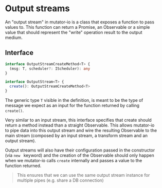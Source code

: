 # Output streams
An "output stream" in mutator-io is a class that exposes a function to pass values to. This function can return a Promise, an Observable or a simple value that should represent the "write" operation result to the output medium.

## Interface
```typescript
interface OutputStreamCreateMethod<T> {
  (msg: T, scheduler?: IScheduler): any
}

interface OutputStream<T> {
  create(): OutputStreamCreateMethod<T>
}
```

The generic type `T` visible in the definition, is meant to be the type of message we expect as an input for the function returned by calling `create()`.

Very similar to an input stream, this interface specifies that create should return a method instead than a straight Observable. This allows mutator-io to pipe data into this output stream and wire the resulting Observable to the main stream (composed by an input stream, a transform stream and an output stream).

Output streams will also have their configuration passed in the constructor (via `new ` keyword) and the creation of the Observable should only happen when we mutator-io calls `create` internally and passes a value to the function returned.

> This ensures that we can use the same output stream instance for multiple pipes (e.g. share a DB connection)
